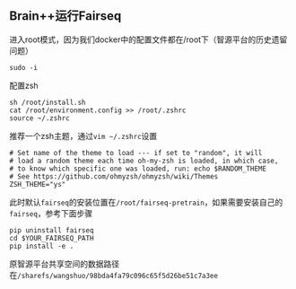 ## Brain++运行Fairseq

进入root模式，因为我们docker中的配置文件都在/root下（智源平台的历史遗留问题）

```shell
sudo -i
```

配置zsh

```shell
sh /root/install.sh
cat /root/environment.config >> /root/.zshrc
source ~/.zshrc
```

推荐一个zsh主题，通过`vim ~/.zshrc`设置

```shell
# Set name of the theme to load --- if set to "random", it will
# load a random theme each time oh-my-zsh is loaded, in which case,
# to know which specific one was loaded, run: echo $RANDOM_THEME
# See https://github.com/ohmyzsh/ohmyzsh/wiki/Themes
ZSH_THEME="ys"
```

此时默认`fairseq`的安装位置在`/root/fairseq-pretrain`，如果需要安装自己的`fairseq`，参考下面步骤

```shell
pip uninstall fairseq
cd $YOUR_FAIRSEQ_PATH
pip install -e .
```

原智源平台共享空间的数据路径在`/sharefs/wangshuo/98bda4fa79c096c65f5d26be51c7a3ee`

